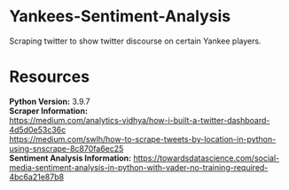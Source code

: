 # Yankees-Sentiment-Analysis
Scraping twitter to show twitter discourse on certain Yankee players.

# Resources
**Python Version:** 3.9.7           
**Scraper Information:**            
https://medium.com/analytics-vidhya/how-i-built-a-twitter-dashboard-4d5d0e53c36c            
https://medium.com/swlh/how-to-scrape-tweets-by-location-in-python-using-snscrape-8c870fa6ec25          
**Sentiment Analysis Information:** https://towardsdatascience.com/social-media-sentiment-analysis-in-python-with-vader-no-training-required-4bc6a21e87b8
